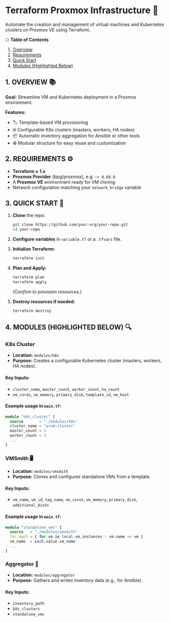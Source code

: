# Terraform Proxmox Infrastructure 🚀

Automate the creation and management of virtual machines and Kubernetes clusters on Proxmox VE using Terraform.

☖️ **Table of Contents**
1. [Overview](#overview-)
2. [Requirements](#requirements-)
3. [Quick Start](#quick-start-)
4. [Modules (Highlighted Below)](#modules-highlighted-below-)


## 1. OVERVIEW 📚

**Goal:** Streamline VM and Kubernetes deployment in a Proxmox environment.

**Features:**
- 🏷️ Template-based VM provisioning
- 🗷️ Configurable K8s clusters (masters, workers, HA nodes)
- 📦 Automatic inventory aggregation for Ansible or other tools 
- ♻️ Modular structure for easy reuse and customization

## 2. REQUIREMENTS ⚙️

- **Terraform ≥ 1.x** 
- **Proxmox Provider** (bpg/proxmox), e.g. `~> 0.68.0` 
- A **Proxmox VE** environment ready for VM cloning 
- Network configuration matching your `network_bridge` variable

## 3. QUICK START 🚀

1. **Clone** the repo:
   ```bash
   git clone https://github.com/your-org/your-repo.git
   cd your-repo
   ```

2. **Configure variables** in `variable.tf` or a `.tfvars` file.

3. **Initialize Terraform:**
   ```bash
   terraform init
   ```

4. **Plan and Apply:**
   ```bash
   terraform plan
   terraform apply
   ```
   *(Confirm to provision resources.)*

5. **Destroy resources if needed:**
   ```bash
   terraform destroy
   ```

## 4. MODULES (HIGHLIGHTED BELOW) 🔍


### K8s Cluster 

- **Location:** `modules/k8s` 
- **Purpose:** Creates a configurable Kubernetes cluster (masters, workers, HA nodes).

#### Key Inputs:
- `cluster_name`, `master_count`, `worker_count`, `ha_count`
- `vm_cores`, `vm_memory`, `primary_disk`, `template_id`, `vm_host`

#### Example usage in `main.tf`:
```terraform
module "k8s_cluster" {
  source       = "./modules/k8s"
  cluster_name = "prod-cluster"
  master_count = 3
  worker_count = 3
  ...
}
```

### VMSmith 🖥️ 

- **Location:** `modules/vmsmith` 
- **Purpose:** Clones and configures standalone VMs from a template.

#### Key Inputs:
- `vm_name`, `vm_id`, `tag_name`, `vm_cores`, `vm_memory`, `primary_disk`, `additional_disks`

#### Example usage in `main.tf`:
```terraform
module "standalone_vms" {
  source   = "./modules/vmsmith"
  for_each = { for vm in local.vm_instances : vm.name => vm }
  vm_name  = each.value.vm_name
  ...
}
```

###  Aggregator 🔎 

- **Location:** `modules/aggregator` 
- **Purpose:** Gathers and writes inventory data (e.g., for Ansible).

#### Key Inputs:
- `inventory_path`
- `k8s_clusters`
- `standalone_vms`
